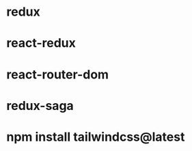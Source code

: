 # redux

# react-redux

# react-router-dom

# redux-saga

# npm install tailwindcss@latest

#

#

#
